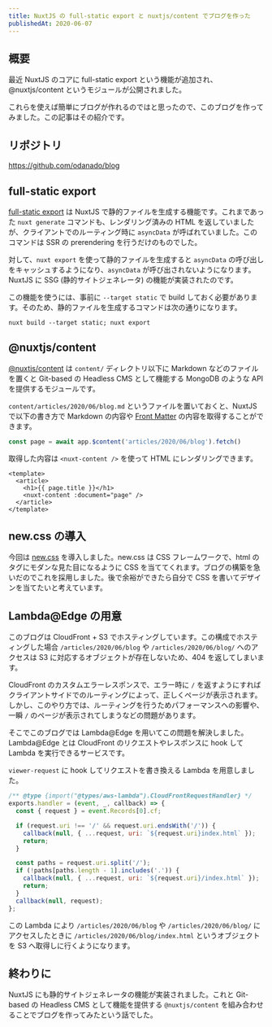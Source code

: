 ```yaml
---
title: NuxtJS の full-static export と nuxtjs/content でブログを作った
publishedAt: 2020-06-07
---
```


## 概要
最近 NuxtJS のコアに full-static export という機能が追加され、@nuxtjs/content というモジュールが公開されました。

これらを使えば簡単にブログが作れるのではと思ったので、このブログを作ってみました。この記事はその紹介です。

## リポジトリ
https://github.com/odanado/blog

## full-static export
[full-static export](https://github.com/nuxt/nuxt.js/pull/6159) は NuxtJS で静的ファイルを生成する機能です。これまであった `nuxt generate` コマンドも、レンダリング済みの HTML を返していましたが、クライアントでのルーティング時に `asyncData` が呼ばれていました。このコマンドは SSR の prerendering を行うだけのものでした。

対して、`nuxt export` を使って静的ファイルを生成すると `asyncData` の呼び出しをキャッシュするようになり、`asyncData` が呼び出されないようになります。NuxtJS に SSG (静的サイトジェネレータ) の機能が実装されたのです。

この機能を使うには、事前に `--target static` で build しておく必要があります。そのため、静的ファイルを生成するコマンドは次の通りになります。

```console
nuxt build --target static; nuxt export
```

## @nuxtjs/content
[@nuxtjs/content](https://content.nuxtjs.org/) は `content/` ディレクトリ以下に Markdown などのファイルを置くと Git-based の Headless CMS として機能する MongoDB のような API を提供するモジュールです。

`content/articles/2020/06/blog.md` というファイルを置いておくと、NuxtJS で以下の書き方で Markdown の内容や [Front Matter](https://jekyllrb.com/docs/front-matter/) の内容を取得することができます。
```js
const page = await app.$content('articles/2020/06/blog').fetch()
```

取得した内容は `<nuxt-content />` を使って HTML にレンダリングできます。

```vue
<template>
  <article>
    <h1>{{ page.title }}</h1>
    <nuxt-content :document="page" />
  </article>
</template>
```

## new.css の導入
今回は [new.css](https://newcss.net/) を導入しました。new.css は CSS フレームワークで、html のタグにモダンな見た目になるように CSS を当ててくれます。ブログの構築を急いだのでこれを採用しました。後で余裕ができたら自分で CSS を書いてデザインを当てたいと考えています。

##  Lambda@Edge の用意
このブログは CloudFront + S3 でホスティングしています。この構成でホスティングした場合 `/articles/2020/06/blog` や `/articles/2020/06/blog/` へのアクセスは S3 に対応するオブジェクトが存在しないため、404 を返してしまいます。

CloudFront のカスタムエラーレスポンスで、エラー時に `/` を返すようにすればクライアントサイドでのルーティングによって、正しくページが表示されます。しかし、このやり方では、ルーティングを行うためパフォーマンスへの影響や、一瞬 `/` のページが表示されてしまうなどの問題があります。

そこでこのブログでは Lambda@Edge を用いてこの問題を解決しました。Lambda@Edge とは CloudFront のリクエストやレスポンスに hook して Lambda を実行できるサービスです。

`viewer-request` に hook してリクエストを書き換える Lambda を用意しました。

```js
/** @type {import("@types/aws-lambda").CloudFrontRequestHandler} */
exports.handler = (event, _, callback) => {
  const { request } = event.Records[0].cf;

  if (request.uri !== '/' && request.uri.endsWith('/')) {
    callback(null, { ...request, uri: `${request.uri}index.html` });
    return;
  }

  const paths = request.uri.split('/');
  if (!paths[paths.length - 1].includes('.')) {
    callback(null, { ...request, uri: `${request.uri}/index.html` });
    return;
  }
  callback(null, request);
};

```

この Lambda により `/articles/2020/06/blog` や `/articles/2020/06/blog/` にアクセスしたときに `/articles/2020/06/blog/index.html` というオブジェクトを S3 へ取得しに行くようになります。

## 終わりに
NuxtJS にも静的サイトジェネレータの機能が実装されました。これと Git-based の Headless CMS として機能を提供する `@nuxtjs/content` を組み合わせることでブログを作ってみたという話でした。

